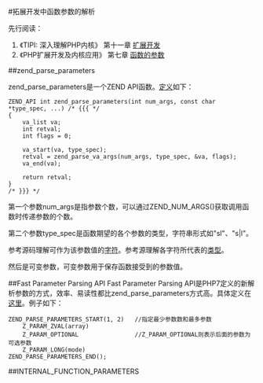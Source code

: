 #拓展开发中函数参数的解析

先行阅读：

1. 《TIPI: 深入理解PHP内核》 第十一章 [扩展开发](http://www.php-internals.com/book/?p=chapt11/11-02-00-extension-hello-world)
2. 《PHP扩展开发及内核应用》 第七章 [函数的参数](https://github.com/walu/phpbook/blob/master/7.md)

##zend\_parse\_parameters

zend\_parse\_parameters是一个ZEND API函数。[定义](https://github.com/php/php-src/blob/master/Zend/zend_API.c#L953-L965)如下：

	ZEND_API int zend_parse_parameters(int num_args, const char *type_spec, ...) /* {{{ */
	{
		va_list va;
		int retval;
		int flags = 0;
	
		va_start(va, type_spec);
		retval = zend_parse_va_args(num_args, type_spec, &va, flags);
		va_end(va);
	
		return retval;
	}
	/* }}} */

第一个参数num_args是指参数个数，可以通过ZEND\_NUM\_ARGS()获取调用函数时传递参数的个数。

第二个参数type_spec是函数期望的各个参数的类型，字符串形式如"sl"、"s|l"。

参考源码理解可作为该参数值的[字符](https://github.com/php/php-src/blob/master/Zend/zend_API.c#L816-L861)。参考源理解各字符所代表的[类型](https://github.com/php/php-src/blob/master/Zend/zend_API.c#L496-L746)。

然后是可变参数，可变参数用于保存函数接受到的参数值。

##Fast Parameter Parsing API
Fast Parameter Parsing API是PHP7定义的新解析参数的方式，效率、易读性都比zend_parse_parameters方式高。具体定义在[这里](https://github.com/php/php-src/blob/master/Zend/zend_API.h#L678-L1047)。例子如下：

	ZEND_PARSE_PARAMETERS_START(1, 2)	//指定最少参数数和最多参数
		Z_PARAM_ZVAL(array)
		Z_PARAM_OPTIONAL				//Z_PARAM_OPTIONAL则表示后面的参数为可选参数
		Z_PARAM_LONG(mode)
	ZEND_PARSE_PARAMETERS_END();

##INTERNAL\_FUNCTION\_PARAMETERS 